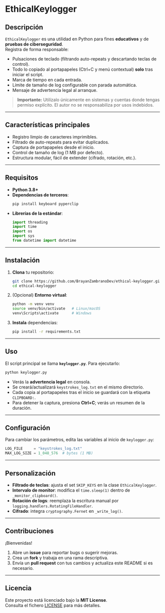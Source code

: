 # EthicalKeylogger

## Descripción
`EthicalKeylogger` es una utilidad en Python para fines **educativos** y de **pruebas de ciberseguridad**.  
Registra de forma responsable:

- Pulsaciones de teclado (filtrando auto-repeats y descartando teclas de control).  
- Todo lo copiado al portapapeles (Ctrl+C y menú contextual) **solo** tras iniciar el script.  
- Marca de tiempo en cada entrada.  
- Límite de tamaño de log configurable con parada automática.  
- Mensaje de advertencia legal al arranque.

> **Importante:** Utilízalo únicamente en sistemas y cuentas donde tengas permiso explícito. El autor no se responsabiliza por usos indebidos.

---

## Características principales

- Registro limpio de caracteres imprimibles.  
- Filtrado de auto-repeats para evitar duplicados.  
- Captura de portapapeles desde el inicio.  
- Control de tamaño de log (1 MB por defecto).  
- Estructura modular, fácil de extender (cifrado, rotación, etc.).

---

## Requisitos

- **Python 3.8+**  
- **Dependencias de terceros**:
  ```bash
  pip install keyboard pyperclip
  ```
- **Librerías de la estándar**:
  ```python
  import threading
  import time
  import os
  import sys
  from datetime import datetime
  ```

---

## Instalación

1. **Clona** tu repositorio:
   ```bash
   git clone https://github.com/BrayanZambranoDev/ethical-keylogger.git
   cd ethical-keylogger
   ```
2. (Opcional) **Entorno virtual**:
   ```bash
   python -m venv venv
   source venv/bin/activate   # Linux/macOS
   venv\Scripts\activate      # Windows
   ```
3. **Instala** dependencias:
   ```bash
   pip install -r requirements.txt
   ```

---

## Uso

El script principal se llama **`keylogger.py`**. Para ejecutarlo:

```bash
python keylogger.py
```

- Verás la **advertencia legal** en consola.  
- Se creará/actualizará `keystrokes_log.txt` en el mismo directorio.  
- Cada copia al portapapeles tras el inicio se guardará con la etiqueta `CLIPBOARD:`.  
- Para detener la captura, presiona **Ctrl+C**; verás un resumen de la duración.

---

## Configuración

Para cambiar los parámetros, edita las variables al inicio de `keylogger.py`:

```python
LOG_FILE     = "keystrokes_log.txt"
MAX_LOG_SIZE = 1_048_576  # bytes (1 MB)
```

---

## Personalización

- **Filtrado de teclas**: ajusta el set `SKIP_KEYS` en la clase `EthicalKeylogger`.  
- **Intervalo de monitor**: modifica el `time.sleep(1)` dentro de `_monitor_clipboard()`.  
- **Rotación de logs**: reemplaza la escritura manual por `logging.handlers.RotatingFileHandler`.  
- **Cifrado**: integra `cryptography.Fernet` en `_write_log()`.

---

## Contribuciones

¡Bienvenidas!  
1. Abre un **issue** para reportar bugs o sugerir mejoras.  
2. Crea un **fork** y trabaja en una rama descriptiva.  
3. Envía un **pull request** con tus cambios y actualiza este README si es necesario.

---

## Licencia

Este proyecto está licenciado bajo la **MIT License**.  
Consulta el fichero [LICENSE](LICENSE) para más detalles.
